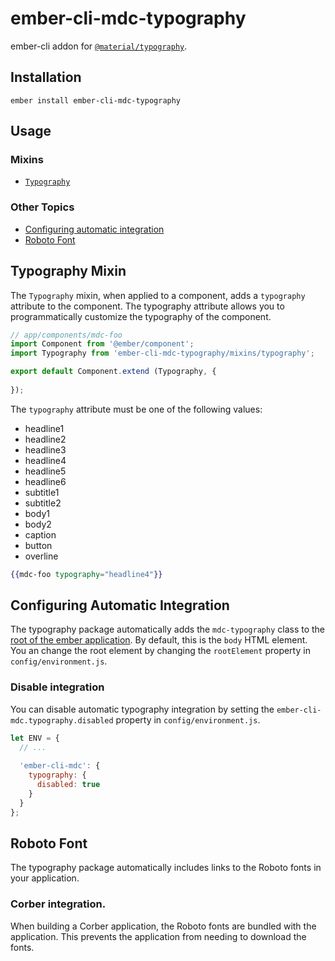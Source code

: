 ember-cli-mdc-typography
=========================

ember-cli addon for [`@material/typography`](https://github.com/material-components/material-components-web/tree/master/packages/mdc-typography).

Installation
------------

    ember install ember-cli-mdc-typography

Usage
-----------------------

### Mixins

* [`Typography`](#typography-mixin)

### Other Topics
* [Configuring automatic integration](#configuring-automatic-integration)
* [Roboto Font](#roboto-font)

Typography Mixin
------------------

The `Typography` mixin, when applied to a component, adds a `typography` attribute
to the component. The typography attribute allows you to programmatically customize
the typography of the component.

```javascript
// app/components/mdc-foo
import Component from '@ember/component';
import Typography from 'ember-cli-mdc-typography/mixins/typography';

export default Component.extend (Typography, {
 
});
```

The `typography` attribute must be one of the following values:

* headline1
* headline2
* headline3
* headline4
* headline5
* headline6
* subtitle1
* subtitle2
* body1
* body2
* caption
* button
* overline

```handlebars
{{mdc-foo typography="headline4"}}
```

Configuring Automatic Integration
------------------------------------

The typography package automatically adds the `mdc-typography` class to the 
[root of the ember application](https://guides.emberjs.com/release/configuring-ember/embedding-applications/#toc_changing-the-root-element).
By default, this is the `body` HTML element. You an change the root element 
by changing the `rootElement` property in `config/environment.js`.

### Disable integration

You can disable automatic typography integration by setting the `ember-cli-mdc.typography.disabled`
property in `config/environment.js`.

```javascript
let ENV = {
  // ...
  
  'ember-cli-mdc': {
    typography: {
      disabled: true
    }
  }
};
```

Roboto Font
----------------

The typography package automatically includes links to the Roboto fonts in your
application.

### Corber integration.

When building a Corber application, the Roboto fonts are bundled with the application. This
prevents the application from needing to download the fonts.

